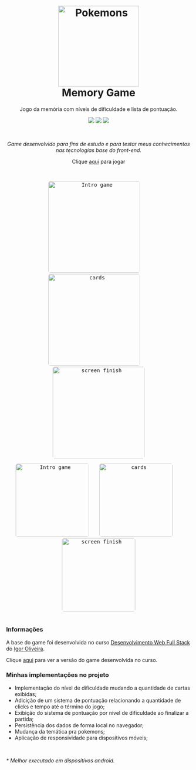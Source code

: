 <h1 align="center">
  <br>
  <img src="https://github.com/guilhermanosilva/pokemons-memory-game/blob/master/images/logo.png" alt="Pokemons" width="220">
  <br>
  Memory Game
</h1>

<p align="center">Jogo da memória com níveis de dificuldade e lista de pontuação.</p>

<p align="center">
  <img src="https://img.shields.io/badge/HTML5-E34F26?style=flat-square&logo=html5&logoColor=white">
  <img src="https://img.shields.io/badge/CSS3-1572B6?style=flat-square&logo=css3&logoColor=white">
  <img src="https://img.shields.io/badge/JavaScript-F7DF1E?style=flat-square&logo=javascript&logoColor=black">
</p>

<br>

<p align="center"><em>Game desenvolvido para fins de estudo e para testar meus conhecimentos nas tecnologias base do front-end.</em></p>
<p align="center">Clique <a href="https://guilhermanosilva.github.io/pokemons-memory-game/">aqui</a> para jogar</p>

<br>

<p align="center">
  <kbd>
    <img width="250" style="border-radius: 5px" src="https://github.com/guilhermanosilva/pokemons-memory-game/blob/master/screenshots/memory-game-scrrenshot-desktop-1.png" alt="Intro game">
  </kbd>
  &nbsp;&nbsp;&nbsp;&nbsp;
  <kbd>
    <img width="250" style="border-radius: 5px" src="https://github.com/guilhermanosilva/pokemons-memory-game/blob/master/screenshots/memory-game-scrrenshot-desktop-2.png" alt="cards">
  </kbd>
  &nbsp;&nbsp;&nbsp;&nbsp;
  <kbd>
    <img width="250" style="border-radius: 5px" src="https://github.com/guilhermanosilva/pokemons-memory-game/blob/master/screenshots/memory-game-scrrenshot-desktop-3.png" alt="screen finish">
  </kbd>
</p>

<p align="center">
  <kbd>
    <img width="200" style="border-radius: 5px" src="https://github.com/guilhermanosilva/pokemons-memory-game/blob/master/screenshots/memory-game-scrrenshot-mobile-1.png" alt="Intro game">
  </kbd>
  &nbsp;&nbsp;&nbsp;&nbsp;
  <kbd>
    <img width="200" style="border-radius: 5px" src="https://github.com/guilhermanosilva/pokemons-memory-game/blob/master/screenshots/memory-game-scrrenshot-mobile-2.png" alt="cards">
  </kbd>
  &nbsp;&nbsp;&nbsp;&nbsp;
  <kbd>
    <img width="200" style="border-radius: 5px" src="https://github.com/guilhermanosilva/pokemons-memory-game/blob/master/screenshots/memory-game-scrrenshot-mobile-3.png" alt="screen finish">
  </kbd>
</p>

#

### Informações
<p>A base do game foi desenvolvida no curso <a href="https://programadorbr.com/">Desenvolvimento Web Full Stack</a> do <a href="https://www.instagram.com/progbr/">Igor Oliveira</a>.</p>
<p>Clique <a href="https://guilhermanosilva.github.io/jogo-da-memoria/">aqui</a> para ver a versão do game desenvolvida no curso.</p>

### Minhas implementações no projeto

- Implementação do nível de dificuldade mudando a quantidade de cartas exibidas;
- Adicição de um sistema de pontuação relacionando a quantidade de clicks e tempo até o término do jogo;
- Exibição do sistema de pontuação por nível de dificuldade ao finalizar a partida;
- Persistência dos dados de forma local no navegador;
- Mudança da temática pra pokemons;
- Aplicação de responsividade para dispositivos móveis;

<br>

<em>* Melhor executado em dispositivos android.</em>

